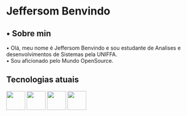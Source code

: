 <h1>Jeffersom Benvindo </h1>

<h2>• Sobre min</h2>
<p> • Olá, meu nome é Jeffersom Benvindo e sou estudante de Analises e desenvolvimentos de Sistemas pela UNIFFA.<br>
• Sou aficionado pelo Mundo OpenSource.</p>
 
 <h2>Tecnologias atuais</h2>
 
 <div>
<img src="https://cdn.jsdelivr.net/gh/devicons/devicon/icons/python/python-original-wordmark.svg"  width="50" height="50" />
<img src="https://cdn.jsdelivr.net/gh/devicons/devicon/icons/html5/html5-original-wordmark.svg" width="50" height="50"/>
<img src="https://cdn.jsdelivr.net/gh/devicons/devicon/icons/css3/css3-original-wordmark.svg"width="50" height="50" />
<img src="https://cdn.jsdelivr.net/gh/devicons/devicon/icons/php/php-original.svg" width="50" height="50" />
 

                                                                                                             
 
 

</div>

